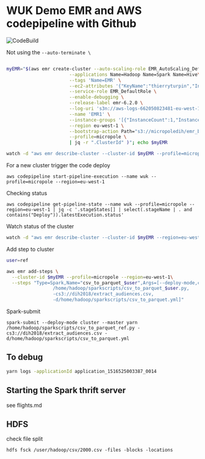# WUK Demo EMR and AWS codepipeline with Github

![CodeBuild](https://codebuild.eu-west-1.amazonaws.com/badges?uuid=eyJlbmNyeXB0ZWREYXRhIjoiSVNrcWorUUpmeFZqbmxMZHRTYzJWSnhrNndDQkJsYURET3RjczJoeVU5SDZLVHF3dmtxdkZ1OGgyVENoRUVlNlM1elNjM3dPdTlrb2JtYW5oWExQZFRnPSIsIml2UGFyYW1ldGVyU3BlYyI6IlhKU1UxOGpyMW1ITm1oL2QiLCJtYXRlcmlhbFNldFNlcmlhbCI6MX0%3D&branch=master)

Not using the `--auto-terminate \`  

```bash

myEMR="$(aws emr create-cluster --auto-scaling-role EMR_AutoScaling_DefaultRole \
                       --applications Name=Hadoop Name=Spark Name=Hive\
                       --tags 'Name=EMR' \
                       --ec2-attributes '{"KeyName":"thierryturpin","InstanceProfile":"EMR_EC2_DefaultRole","ServiceAccessSecurityGroup":"sg-cb4309af","SubnetId":"subnet-c167d1a4","EmrManagedSlaveSecurityGroup":"sg-ca4309ae","EmrManagedMasterSecurityGroup":"sg-c94309ad"}' \
                       --service-role EMR_DefaultRole \
                       --enable-debugging \
                       --release-label emr-6.2.0 \
                       --log-uri 's3n://aws-logs-662050823481-eu-west-1/elasticmapreduce/' \
                       --name 'EMR1' \
                       --instance-groups '[{"InstanceCount":1,"InstanceGroupType":"MASTER","InstanceType":"c5.2xlarge","Name":"Master - 1"},{"InstanceCount":2,"InstanceGroupType":"CORE","InstanceType":"c5.2xlarge","Name":"Core - 2"}]' \
                       --region eu-west-1 \
                       --bootstrap-action Path="s3://micropoledih/emr_bootstrap_codepipeline.sh" \
                       --profile=micropole \
                       | jq -r ".ClusterId" )"; echo $myEMR

watch -d "aws emr describe-cluster --cluster-id $myEMR --profile=micropole --region eu-west-1 | jq -r ".Cluster.Status.State""

```

For a new cluster trigger the code deploy

```
aws codepipeline start-pipeline-execution --name wuk --profile=micropole --region=eu-west-1
```

Checking status
```
aws codepipeline get-pipeline-state --name wuk --profile=micropole --region=eu-west-1 | jq -c '.stageStates[] | select(.stageName | . and contains("Deploy")).latestExecution.status'
```

Watch status of the cluster
```bash
watch -d "aws emr describe-cluster --cluster-id $myEMR --region=eu-west-1 --profile=micropole | jq -r ".Cluster.Status.State""
```

Add step to cluster

```bash
user=ref

aws emr add-steps \
  --cluster-id $myEMR --profile=micropole --region=eu-west-1\
  --steps "Type=Spark,Name="csv_to_parquet_$user",Args=[--deploy-mode,cluster,--master,yarn,
                 /home/hadoop/sparkscripts/csv_to_parquet_$user.py, 
                 -cs3://dih2018/extract_audiences.csv, 
                 -d/home/hadoop/sparkscripts/csv_to_parquet.yml]"

```

Spark-submit
```
spark-submit --deploy-mode cluster --master yarn /home/hadoop/sparkscripts/csv_to_parquet_ref.py -cs3://dih2018/extract_audiences.csv -d/home/hadoop/sparkscripts/csv_to_parquet.yml
```

## To debug
```bash
yarn logs -applicationId application_1516525003387_0014
```

## Starting the Spark thrift server
see flights.md

## HDFS 
check file split
```
hdfs fsck /user/hadoop/csv/2000.csv -files -blocks -locations
```